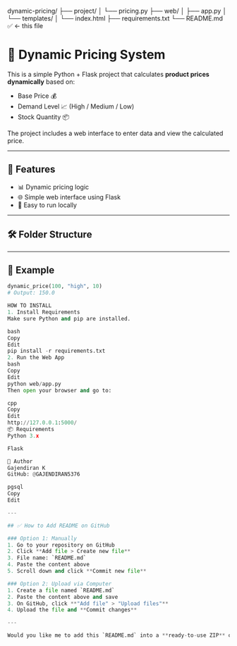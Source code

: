 dynamic-pricing/
├── project/
│   └── pricing.py
├── web/
│   ├── app.py
│   └── templates/
│       └── index.html
├── requirements.txt
└── README.md   ✅ ← this file
# 🧮 Dynamic Pricing System

This is a simple Python + Flask project that calculates **product prices dynamically** based on:

- Base Price 💰
- Demand Level 📈 (High / Medium / Low)
- Stock Quantity 📦

The project includes a web interface to enter data and view the calculated price.

---

## 🚀 Features

- 📊 Dynamic pricing logic
- 🌐 Simple web interface using Flask
- 🧾 Easy to run locally

---

## 🛠 Folder Structure

---

## 🧪 Example

```python
dynamic_price(100, "high", 10)
# Output: 150.0

HOW TO INSTALL
1. Install Requirements
Make sure Python and pip are installed.

bash
Copy
Edit
pip install -r requirements.txt
2. Run the Web App
bash
Copy
Edit
python web/app.py
Then open your browser and go to:

cpp
Copy
Edit
http://127.0.0.1:5000/
📦 Requirements
Python 3.x

Flask

🙌 Author
Gajendiran K
GitHub: @GAJENDIRAN5376

pgsql
Copy
Edit

---

## ✅ How to Add README on GitHub

### Option 1: Manually
1. Go to your repository on GitHub
2. Click **Add file > Create new file**
3. File name: `README.md`
4. Paste the content above
5. Scroll down and click **Commit new file**

### Option 2: Upload via Computer
1. Create a file named `README.md`
2. Paste the content above and save
3. On GitHub, click **"Add file" > "Upload files"**
4. Upload the file and **Commit changes**

---

Would you like me to add this `README.md` into a **ready-to-use ZIP** of the full project?









